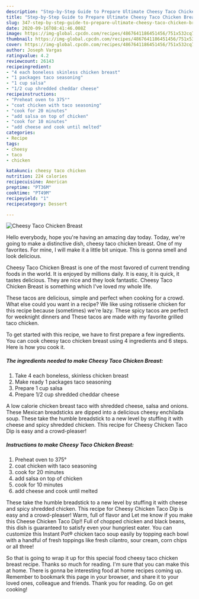 ```yaml
---
description: "Step-by-Step Guide to Prepare Ultimate Cheesy Taco Chicken Breast"
title: "Step-by-Step Guide to Prepare Ultimate Cheesy Taco Chicken Breast"
slug: 347-step-by-step-guide-to-prepare-ultimate-cheesy-taco-chicken-breast
date: 2020-09-16T08:41:46.008Z
image: https://img-global.cpcdn.com/recipes/4867641186451456/751x532cq70/cheesy-taco-chicken-breast-recipe-main-photo.jpg
thumbnail: https://img-global.cpcdn.com/recipes/4867641186451456/751x532cq70/cheesy-taco-chicken-breast-recipe-main-photo.jpg
cover: https://img-global.cpcdn.com/recipes/4867641186451456/751x532cq70/cheesy-taco-chicken-breast-recipe-main-photo.jpg
author: Joseph Vargas
ratingvalue: 4.2
reviewcount: 26143
recipeingredient:
- "4 each boneless skinless chicken breast"
- "1 packages taco seasoning"
- "1 cup salsa"
- "1/2 cup shredded cheddar cheese"
recipeinstructions:
- "Preheat oven to 375°"
- "coat chicken with taco seasoning"
- "cook for 20 minutes"
- "add salsa on top of chicken"
- "cook for 10 minutes"
- "add cheese and cook until melted"
categories:
- Recipe
tags:
- cheesy
- taco
- chicken

katakunci: cheesy taco chicken 
nutrition: 224 calories
recipecuisine: American
preptime: "PT36M"
cooktime: "PT49M"
recipeyield: "1"
recipecategory: Dessert

---
```



![Cheesy Taco Chicken Breast](https://img-global.cpcdn.com/recipes/4867641186451456/751x532cq70/cheesy-taco-chicken-breast-recipe-main-photo.jpg)

Hello everybody, hope you're having an amazing day today. Today, we're going to make a distinctive dish, cheesy taco chicken breast. One of my favorites. For mine, I will make it a little bit unique. This is gonna smell and look delicious.

Cheesy Taco Chicken Breast is one of the most favored of current trending foods in the world. It is enjoyed by millions daily. It is easy, it is quick, it tastes delicious. They are nice and they look fantastic. Cheesy Taco Chicken Breast is something which I've loved my whole life.

These tacos are delicious, simple and perfect when cooking for a crowd. What else could you want in a recipe? We like using rotisserie chicken for this recipe because (sometimes) we&#39;re lazy. These spicy tacos are perfect for weeknight dinners and These tacos are made with my favorite grilled taco chicken.


To get started with this recipe, we have to first prepare a few ingredients. You can cook cheesy taco chicken breast using 4 ingredients and 6 steps. Here is how you cook it.

<!--inarticleads1-->

##### The ingredients needed to make Cheesy Taco Chicken Breast:

1. Take 4 each boneless, skinless chicken breast
1. Make ready 1 packages taco seasoning
1. Prepare 1 cup salsa
1. Prepare 1/2 cup shredded cheddar cheese


A low calorie chicken breast taco with shredded cheese, salsa and onions. These Mexican breadsticks are dipped into a delicious cheesy enchilada soup. These take the humble breadstick to a new level by stuffing it with cheese and spicy shredded chicken. This recipe for Cheesy Chicken Taco Dip is easy and a crowd-pleaser! 

<!--inarticleads2-->

##### Instructions to make Cheesy Taco Chicken Breast:

1. Preheat oven to 375°
1. coat chicken with taco seasoning
1. cook for 20 minutes
1. add salsa on top of chicken
1. cook for 10 minutes
1. add cheese and cook until melted


These take the humble breadstick to a new level by stuffing it with cheese and spicy shredded chicken. This recipe for Cheesy Chicken Taco Dip is easy and a crowd-pleaser! Warm, full of flavor and Let me know if you make this Cheese Chicken Taco Dip!! Full of chopped chicken and black beans, this dish is guaranteed to satisfy even your hungriest eater. You can customize this Instant Pot® chicken taco soup easily by topping each bowl with a handful of fresh toppings like fresh cilantro, sour cream, corn chips or all three! 

So that is going to wrap it up for this special food cheesy taco chicken breast recipe. Thanks so much for reading. I'm sure that you can make this at home. There is gonna be interesting food at home recipes coming up. Remember to bookmark this page in your browser, and share it to your loved ones, colleague and friends. Thank you for reading. Go on get cooking!
